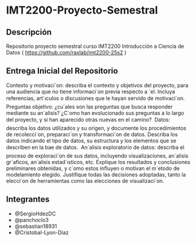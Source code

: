 # IMT2200-Proyecto-Semestral
## Descripción
Repositorio proyecto semestral curso IMT2200 Introducción a Ciencia de Datos ( <https://github.com/raxlab/imt2200-25s2> )

## Entrega Inicial del Repositorio

Contexto y motivaci´on: describa el contexto y objetivos del proyecto, para una audiencia que no
tiene informaci´on previa respecto a ´el. Incluya referencias, art´ıculos o discusiones que le hayan servido
de motivaci´on.
 Preguntas objetivo: ¿cu´ales son las preguntas que busca responder mediante su an´alisis? ¿C´omo
han evolucionado sus preguntas a lo largo del proyecto, y si han aparecido otras nuevas en el camino?
 Datos: describa los datos utilizados y su origen, y documente los procedimientos de recolecci´on, preparaci´on y transformaci´on de datos. Describa los datos indicando el tipo de datos, su estructura y los
elementos que se describen en la bae de datos.
 An´alisis exploratorio de datos: describa el proceso de exploraci´on de sus datos, incluyendo visualizaciones, an´alisis gr´aficos, an´alisis estad´ısticos, etc. Explique los resultados y conclusiones preliminares
obtenidas, y c´omo estos influyen o motivan el m´etodo de modelamiento elegido. Justifique todas las
decisiones adoptadas, tanto la elecci´on de herramientas como las elecciones de visualizaci´on.


## Integrantes
* @SergioHdezDC
* @panchoclo3
* @sebastian18931
* @Cristobal-Lyon-Diaz
